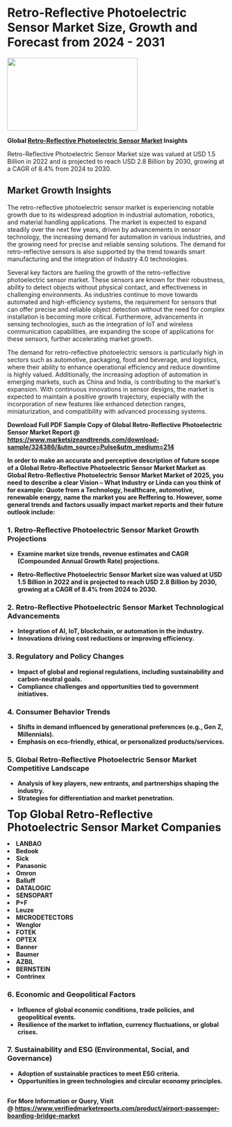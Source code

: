 <H1>Retro-Reflective Photoelectric Sensor Market Size, Growth and Forecast from 2024 - 2031</H1><img class="aligncenter size-medium wp-image-584254" src="https://thirdeyenews.in/wp-content/uploads/2024/09/Global-Market-Research-300x168.jpeg" alt="" width="300" height="168" /><p><strong>Global&nbsp;<a href="https://www.marketsizeandtrends.com/download-sample/324386/&amp;utm_source=Pulse&amp;utm_medium=214">Retro-Reflective Photoelectric Sensor Market</a> Insights</strong></p><p>Retro-Reflective Photoelectric Sensor Market size was valued at USD 1.5 Billion in 2022 and is projected to reach USD 2.8 Billion by 2030, growing at a CAGR of 8.4% from 2024 to 2030.</p><p><h2>Market Growth Insights</h2> <p>The retro-reflective photoelectric sensor market is experiencing notable growth due to its widespread adoption in industrial automation, robotics, and material handling applications. The market is expected to expand steadily over the next few years, driven by advancements in sensor technology, the increasing demand for automation in various industries, and the growing need for precise and reliable sensing solutions. The demand for retro-reflective sensors is also supported by the trend towards smart manufacturing and the integration of Industry 4.0 technologies.</p> <p><strong></strong></p> <p>Several key factors are fueling the growth of the retro-reflective photoelectric sensor market. These sensors are known for their robustness, ability to detect objects without physical contact, and effectiveness in challenging environments. As industries continue to move towards automated and high-efficiency systems, the requirement for sensors that can offer precise and reliable object detection without the need for complex installation is becoming more critical. Furthermore, advancements in sensing technologies, such as the integration of IoT and wireless communication capabilities, are expanding the scope of applications for these sensors, further accelerating market growth.</p> <p>The demand for retro-reflective photoelectric sensors is particularly high in sectors such as automotive, packaging, food and beverage, and logistics, where their ability to enhance operational efficiency and reduce downtime is highly valued. Additionally, the increasing adoption of automation in emerging markets, such as China and India, is contributing to the market's expansion. With continuous innovations in sensor designs, the market is expected to maintain a positive growth trajectory, especially with the incorporation of new features like enhanced detection ranges, miniaturization, and compatibility with advanced processing systems.</p> <p><strong></p><p><span class=""><strong>Download Full PDF Sample Copy of Global Retro-Reflective Photoelectric Sensor Market Report</strong> @ <a href="https://www.marketsizeandtrends.com/download-sample/324386/&amp;utm_source=Pulse&amp;utm_medium=214" target="_blank">https://www.marketsizeandtrends.com/download-sample/324386/&amp;utm_source=Pulse&amp;utm_medium=214</a></span></p><p>In order to make an accurate and perceptive description of future scope of a Global&nbsp;Retro-Reflective Photoelectric Sensor Market Market as Global&nbsp;Retro-Reflective Photoelectric Sensor Market Market of 2025, you need to describe a clear Vision &ndash; What Industry or Linda can you think of for example: Quote from a Technology, healthcare, automotive, renewable energy, name the market you are Reffering to. However, some general trends and factors usually impact market reports and their future outlook include:</p><h3>1.&nbsp;<strong>Retro-Reflective Photoelectric Sensor Market Growth Projections</strong></h3><ul><li>Examine market size trends, revenue estimates and CAGR (Compounded Annual Growth Rate) projections.</li><li><p>Retro-Reflective Photoelectric Sensor Market size was valued at USD 1.5 Billion in 2022 and is projected to reach USD 2.8 Billion by 2030, growing at a CAGR of 8.4% from 2024 to 2030.</p></li></ul><h3>2.&nbsp;<strong>Retro-Reflective Photoelectric Sensor Market Technological Advancements</strong></h3><ul><li>Integration of AI, IoT, blockchain, or automation in the industry.</li><li>Innovations driving cost reductions or improving efficiency.</li></ul><h3>3.&nbsp;<strong>Regulatory and Policy Changes</strong></h3><ul><li>Impact of global and regional regulations, including sustainability and carbon-neutral goals.</li><li>Compliance challenges and opportunities tied to government initiatives.</li></ul><h3>4.&nbsp;<strong>Consumer Behavior Trends</strong></h3><ul><li>Shifts in demand influenced by generational preferences (e.g., Gen Z, Millennials).</li><li>Emphasis on eco-friendly, ethical, or personalized products/services.</li></ul><h3>5.&nbsp;<strong>Global Retro-Reflective Photoelectric Sensor Market Competitive Landscape</strong></h3><ul><li>Analysis of key players, new entrants, and partnerships shaping the industry.</li><li>Strategies for differentiation and market penetration.</li></ul><p data-pm-slice="1 1 []"><span style="color: inherit; font-family: inherit; font-size: 25px;">Top Global Retro-Reflective Photoelectric Sensor Market Companies</span></p><div class="" data-test-id=""><p><li>LANBAO</li><li> Bedook</li><li> Sick</li><li> Panasonic</li><li> Omron</li><li> Balluff</li><li> DATALOGIC</li><li> SENSOPART</li><li> P+F</li><li> Leuze</li><li> MICRODETECTORS</li><li> Wenglor</li><li> FOTEK</li><li> OPTEX</li><li> Banner</li><li> Baumer</li><li> AZBIL</li><li> BERNSTEIN</li><li> Contrinex</li></p></div><h3>6.&nbsp;<strong>Economic and Geopolitical Factors</strong></h3><ul><li>Influence of global economic conditions, trade policies, and geopolitical events.</li><li>Resilience of the market to inflation, currency fluctuations, or global crises.</li></ul><h3>7.&nbsp;<strong>Sustainability and ESG (Environmental, Social, and Governance)</strong></h3><ul><li>Adoption of sustainable practices to meet ESG criteria.</li><li>Opportunities in green technologies and circular economy principles.</li></ul><h2><strong style="font-size: 14px;">For More Information or Query, Visit @&nbsp;</strong><a style="background-color: #ffffff; font-size: 14px;" href="https://www.marketsizeandtrends.com/report/retro-reflective-photoelectric-sensor-market/" target="_blank">https://www.verifiedmarketreports.com/product/airport-passenger-boarding-bridge-market</a></h2>
